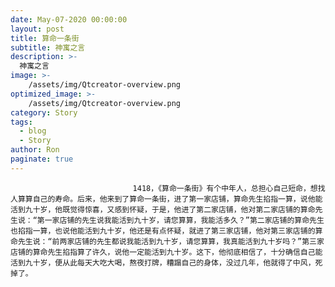 ```yaml
---
date: May-07-2020 00:00:00
layout: post
title: 算命一条街
subtitle: 神寓之言
description: >-
  神寓之言
image: >-
    /assets/img/Qtcreator-overview.png
optimized_image: >-
    /assets/img/Qtcreator-overview.png
category: Story
tags:
  - blog
  - Story
author: Ron
paginate: true
---
```


							　　1418，《算命一条街》有个中年人，总担心自己短命，想找人算算自己的寿命。后来，他来到了算命一条街，进了第一家店铺，算命先生掐指一算，说他能活到九十岁，他既觉得惊喜，又感到怀疑，于是，他进了第二家店铺，他对第二家店铺的算命先生说：“第一家店铺的先生说我能活到九十岁，请您算算，我能活多久？”第二家店铺的算命先生也掐指一算，也说他能活到九十岁，他还是有点怀疑，就进了第三家店铺，他对第三家店铺的算命先生说：“前两家店铺的先生都说我能活到九十岁，请您算算，我真能活到九十岁吗？”第三家店铺的算命先生掐指算了许久，说他一定能活到九十岁。这下，他彻底相信了，十分确信自己能活到九十岁，便从此每天大吃大喝，熬夜打牌，糟蹋自己的身体，没过几年，他就得了中风，死掉了。
							
							
						